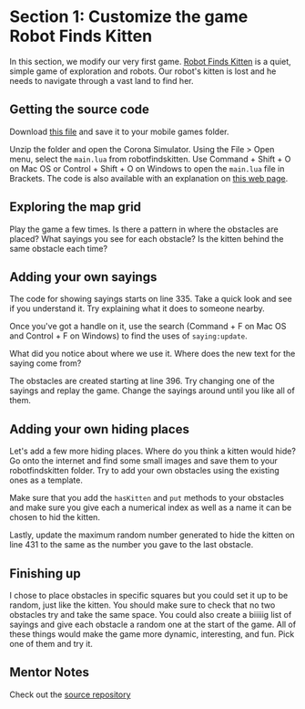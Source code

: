 # Section 1: Customize the game Robot Finds Kitten

In this section, we modify our very first game. [Robot Finds Kitten][rfk] is a
quiet, simple game of exploration and robots. Our robot's kitten is lost and he
needs to navigate through a vast land to find her.

## Getting the source code

Download [this file][corona-source-zip] and save it to your mobile games folder.

Unzip the folder and open the Corona Simulator. Using the File > Open menu,
select the `main.lua` from robotfindskitten. Use Command + Shift + O on Mac OS
or Control + Shift + O on Windows to open the `main.lua` file in Brackets. The
code is also available with an explanation on [this web page][annotated].

## Exploring the map grid

Play the game a few times. Is there a pattern in where the obstacles are placed?
What sayings you see for each obstacle? Is the kitten behind the same obstacle
each time?

## Adding your own sayings

The code for showing sayings starts on line 335. Take a quick look and see if
you understand it. Try explaining what it does to someone nearby.

Once you've got a handle on it, use the search (Command + F on Mac OS and
Control + F on Windows) to find the uses of `saying:update`.

What did you notice about where we use it. Where does the new text for the
saying come from?

The obstacles are created starting at line 396. Try changing one of the sayings
and replay the game. Change the sayings around until you like all of them.

## Adding your own hiding places

Let's add a few more hiding places. Where do you think a kitten would hide?
Go onto the internet and find some small images and save them to your
robotfindskitten folder. Try to add your own obstacles using the existing ones
as a template.

Make sure that you add the `hasKitten` and `put` methods to your obstacles and
make sure you give each a numerical index as well as a name it can be chosen to
hid the kitten.

Lastly, update the maximum random number generated to hide the kitten on line 
431 to the same as the number you gave to the last obstacle.

## Finishing up

I chose to place obstacles in specific squares but you could set it up to be
random, just like the kitten. You should make sure to check that no two
obstacles try and take the same space. You could also create a biiiiig list of
sayings and give each obstacle a random one at the start of the game. All of
these things would make the game more dynamic, interesting, and fun. Pick one of
them and try it.

## Mentor Notes

Check out the [source repository][repo]

[rfk]: http://robotfindskitten.org
[repo]: https://github.com/nuclearsandwich/robotfindskitten-corona
[annotated]: http://nuclearsandwich.com/robotfindskitten-corona/docs/main.html
[corona-source-zip]: https://github.com/nuclearsandwich/robotfindskitten-corona/archive/master.zip
